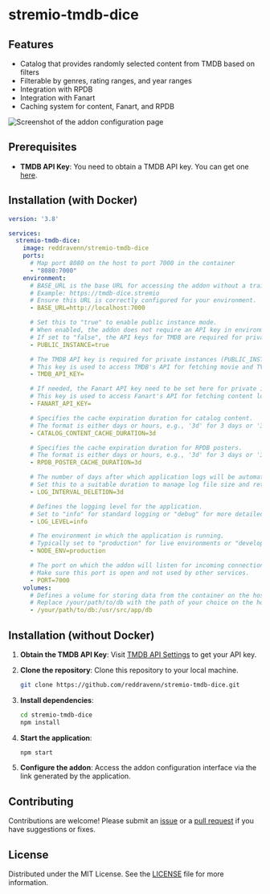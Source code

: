 # stremio-tmdb-dice

## Features

- Catalog that provides randomly selected content from TMDB based on filters
- Filterable by genres, rating ranges, and year ranges
- Integration with RPDB
- Integration with Fanart
- Caching system for content, Fanart, and RPDB
  
![Screenshot of the addon configuration page](https://i.imgur.com/OD7PFSq.png)

## Prerequisites

- **TMDB API Key**: You need to obtain a TMDB API key. You can get one [here](https://www.themoviedb.org/settings/api).

## Installation (with Docker)

```yaml
version: '3.8'

services:
  stremio-tmdb-dice:
    image: reddravenn/stremio-tmdb-dice
    ports:
      # Map port 8080 on the host to port 7000 in the container
      - "8080:7000"
    environment:
      # BASE_URL is the base URL for accessing the addon without a trailing slash.
      # Example: https://tmdb-dice.stremio
      # Ensure this URL is correctly configured for your environment.
      - BASE_URL=http://localhost:7000

      # Set this to "true" to enable public instance mode.
      # When enabled, the addon does not require an API key in environment variables for public access.
      # If set to "false", the API keys for TMDB are required for private instance access.
      - PUBLIC_INSTANCE=true

      # The TMDB API key is required for private instances (PUBLIC_INSTANCE=false).
      # This key is used to access TMDB's API for fetching movie and TV show data.
      - TMDB_API_KEY=

      # If needed, the Fanart API key need to be set here for private instances (PUBLIC_INSTANCE=false).
      # This key is used to access Fanart's API for fetching content logo.
      - FANART_API_KEY=

      # Specifies the cache expiration duration for catalog content.
      # The format is either days or hours, e.g., '3d' for 3 days or '3h' for 3 hours.
      - CATALOG_CONTENT_CACHE_DURATION=3d

      # Specifies the cache expiration duration for RPDB posters.
      # The format is either days or hours, e.g., '3d' for 3 days or '3h' for 3 hours.
      - RPDB_POSTER_CACHE_DURATION=3d

      # The number of days after which application logs will be automatically deleted.
      # Set this to a suitable duration to manage log file size and retention.
      - LOG_INTERVAL_DELETION=3d

      # Defines the logging level for the application.
      # Set to "info" for standard logging or "debug" for more detailed logs.
      - LOG_LEVEL=info

      # The environment in which the application is running.
      # Typically set to "production" for live environments or "development" for testing and debugging.
      - NODE_ENV=production

      # The port on which the addon will listen for incoming connections.
      # Make sure this port is open and not used by other services.
      - PORT=7000
    volumes:
      # Defines a volume for storing data from the container on the host.
      # Replace /your/path/to/db with the path of your choice on the host where you want to store the data.
      - /your/path/to/db:/usr/src/app/db
```

## Installation (without Docker)

1. **Obtain the TMDB API Key**: Visit [TMDB API Settings](https://www.themoviedb.org/settings/api) to get your API key.
2. **Clone the repository**: Clone this repository to your local machine.

    ```bash
    git clone https://github.com/reddravenn/stremio-tmdb-dice.git
    ```

3. **Install dependencies**:

    ```bash
    cd stremio-tmdb-dice
    npm install
    ```

4. **Start the application**:

    ```bash
    npm start
    ```

5. **Configure the addon**: Access the addon configuration interface via the link generated by the application.

## Contributing

Contributions are welcome! Please submit an [issue](https://github.com/reddravenn/stremio-tmdb-dice/issues) or a [pull request](https://github.com/reddravenn/stremio-tmdb-dice/pulls) if you have suggestions or fixes.

## License

Distributed under the MIT License. See the [LICENSE](LICENSE) file for more information.

